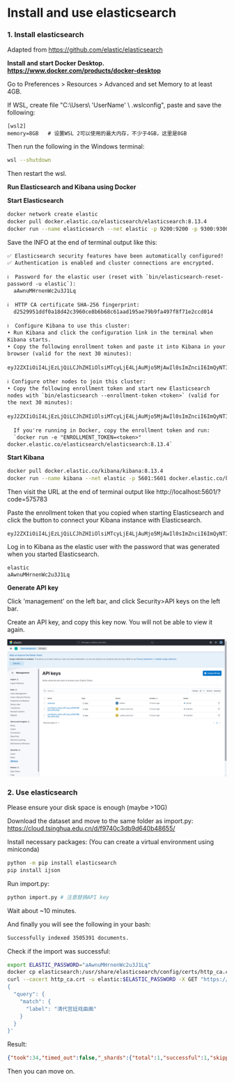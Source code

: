 # Install and use elasticsearch

### 1. Install elasticsearch

Adapted from https://github.com/elastic/elasticsearch

**Install and start Docker Desktop. https://www.docker.com/products/docker-desktop**

Go to Preferences > Resources > Advanced and set Memory to at least 4GB.

If WSL, create file "C:\Users\ 'UserName' \ .wslconfig", paste and save the following:
```
[wsl2]
memory=8GB   # 设置WSL 2可以使用的最大内存，不少于4GB，这里是8GB
```
Then run the following in the Windows terminal:
```bash
wsl --shutdown
```
Then restart the wsl.

**Run Elasticsearch and Kibana using Docker**

**Start Elasticsearch**

```bash
docker network create elastic
docker pull docker.elastic.co/elasticsearch/elasticsearch:8.13.4
docker run --name elasticsearch --net elastic -p 9200:9200 -p 9300:9300 -e "discovery.type=single-node" -t docker.elastic.co/elasticsearch/elasticsearch:8.13.4
```

Save the INFO at the end of terminal output like this:
```
✅ Elasticsearch security features have been automatically configured!
✅ Authentication is enabled and cluster connections are encrypted.

ℹ️  Password for the elastic user (reset with `bin/elasticsearch-reset-password -u elastic`):
  aAwnuMHrnenWc2u3J1Lq

ℹ️  HTTP CA certificate SHA-256 fingerprint:
  d2529951ddf0a18d42c3960ce8b6b68c61aad195ae79b9fa497f8f71e2ccd014

ℹ️  Configure Kibana to use this cluster:
• Run Kibana and click the configuration link in the terminal when Kibana starts.
• Copy the following enrollment token and paste it into Kibana in your browser (valid for the next 30 minutes):
  eyJ2ZXIiOiI4LjEzLjQiLCJhZHIiOlsiMTcyLjE4LjAuMjo5MjAwIl0sImZnciI6ImQyNTI5OTUxZGRmMGExOGQ0MmMzOTYwY2U4YjZiNjhjNjFhYWQxOTVhZTc5YjlmYTQ5N2Y4ZjcxZTJjY2QwMTQiLCJrZXkiOiJ3ZGZYOFk4QmpVNl9ySzZyTGJHcTpTRUxVLVpCblFYYW5fSklDeWFXZ19nIn0=

ℹ️ Configure other nodes to join this cluster:
• Copy the following enrollment token and start new Elasticsearch nodes with `bin/elasticsearch --enrollment-token <token>` (valid for the next 30 minutes):
  eyJ2ZXIiOiI4LjEzLjQiLCJhZHIiOlsiMTcyLjE4LjAuMjo5MjAwIl0sImZnciI6ImQyNTI5OTUxZGRmMGExOGQ0MmMzOTYwY2U4YjZiNjhjNjFhYWQxOTVhZTc5YjlmYTQ5N2Y4ZjcxZTJjY2QwMTQiLCJrZXkiOiJ3TmZYOFk4QmpVNl9ySzZyTGJHcDotRFk1MUpUTlNhQ01VNWtLTng5LVB3In0=

  If you're running in Docker, copy the enrollment token and run:
  `docker run -e "ENROLLMENT_TOKEN=<token>" docker.elastic.co/elasticsearch/elasticsearch:8.13.4`
```

**Start Kibana**

```bash
docker pull docker.elastic.co/kibana/kibana:8.13.4
docker run --name kibana --net elastic -p 5601:5601 docker.elastic.co/kibana/kibana:8.13.4
```

Then visit the URL at the end of terminal output like http://localhost:5601/?code=575783

Paste the enrollment token that you copied when starting Elasticsearch and click the button to connect your Kibana instance with Elasticsearch.
```
eyJ2ZXIiOiI4LjEzLjQiLCJhZHIiOlsiMTcyLjE4LjAuMjo5MjAwIl0sImZnciI6ImQyNTI5OTUxZGRmMGExOGQ0MmMzOTYwY2U4YjZiNjhjNjFhYWQxOTVhZTc5YjlmYTQ5N2Y4ZjcxZTJjY2QwMTQiLCJrZXkiOiJ3TmZYOFk4QmpVNl9ySzZyTGJHcDotRFk1MUpUTlNhQ01VNWtLTng5LVB3In0=
```

Log in to Kibana as the elastic user with the password that was generated when you started Elasticsearch.
```
elastic
aAwnuMHrnenWc2u3J1Lq
```

**Generate API key**

Click 'management' on the left bar, and click Security>API keys on the left bar.

Create an API key, and copy this key now. You will not be able to view it again.

![alt text](image.png)

### 2. Use elasticsearch

Please ensure your disk space is enough (maybe >10G)

Download the dataset and move to the same folder as import.py:
https://cloud.tsinghua.edu.cn/d/f9740c3db9d640b48655/

Install necessary packages: (You can create a virtual environment using miniconda)
```bash
python -m pip install elasticsearch
pip install ijson
```

Run import.py:
```bash
python import.py # 注意替换API key
```
Wait about ~10 minutes.

And finally you will see the following in your bash:
```bash
Successfully indexed 3505391 documents.
```

Check if the import was successful:
```bash
export ELASTIC_PASSWORD="aAwnuMHrnenWc2u3J1Lq"
docker cp elasticsearch:/usr/share/elasticsearch/config/certs/http_ca.crt .
curl --cacert http_ca.crt -u elastic:$ELASTIC_PASSWORD -X GET "https://localhost:9200/my_index/_search" -H 'Content-Type: application/json' -d'
{
  "query": {
    "match": {
      "label": "清代宫廷戏曲画"
    }
  }
}'
```

Result:
```json
{"took":34,"timed_out":false,"_shards":{"total":1,"successful":1,"skipped":0,"failed":0},"hits":{"total":{"value":10000,"relation":"gte"},"max_score":34.687885,"hits":[{"_index":"my_index","_id":"bdi5061998","_score":34.687885,"_source":{"label":"清代宫廷戏曲画","type":"instance","source":"bd","description":"清代戏曲文物，是描绘晚清戏曲人物装扮的最真实、具体和丰富的形象资料。"}},{"_index":"my_index","_id":"bdi5062087","_score":25.714275,"_source":{"label":"清代戏曲版画","type":"instance","source":"bd","description":"清代戏曲版画以戏曲为题材的版画，盛行于清中叶以后，主要产地有河北杨柳青、江苏桃花坞等。因这类民间版画多在新年张贴，又称“年画”。杨柳青的戏曲版画，现存较早的有清乾隆年间的《百花公主》、《辛安驿》、《瑞草园》等数种 。"}},{"_index":"my_index","_id":"bdi2794272","_score":23.089851,"_source":{"label":"宫廷戏","type":"instance","source":"bd","description":"宫廷戏属于古装历史剧的范畴，是指发生在 [[bd1784627|历史剧]]中发生在宫廷背景下的历史传奇故事。与善于戏说、富有娱乐性质的 [[bd2794680|宫斗剧]]有着本质上的区别，宫廷剧更偏向于严谨的历史。"}},{"_index":"my_index","_id":"bdi669515","_score":22.797066,"_source":{"label":"中国清代宫廷版画","type":"instance","source":"bd","description":"《中国清代宫廷版画》是2002年由安徽美术出版社出版的图书，该书作者是曲延钧。"}},{"_index":"my_index","_id":"bdi5062085","_score":22.195768,"_source":{"label":"清代戏曲史","type":"instance","source":"bd","description":"《清代戏曲史》是一部系统介绍清代戏曲历史的书籍，内容丰富，是当代戏曲学家周妙中女士经过30余年搜集、整理、调查、研究，并多次易稿而写成的。"}},{"_index":"my_index","_id":"bdi5067708","_score":21.219816,"_ignored":["description.keyword"],"_source":{"label":"清宫戏","type":"instance","source":"bd","description":"清宫戏又称 辫子戏，   是以清朝宫廷为题材的 [[bd5613781|电视剧]]的统称。广义指有关清朝时期的电视剧的统称，狭义上指与清朝后宫相关的电视剧和网络角色扮演。这些电视剧和角色扮演涵盖了从 努尔哈赤到末代皇帝溥仪三百多年的历史故事和人物。::;第一代清宫戏是早期的港台作品《 戏说乾隆》，到《 [[bd7184130|还珠格格]]》、《 [[bd3192507|康熙微服私访记]]》、《 [[bd7760052|雍正王朝]]》、《 [[bd3192547|康熙王朝]]》时期达到了顶峰状态。2011年的热播大剧《 甄嬛传》展现了清宫戏的另一种表现方式。::;清宫戏通过演员的表演为观众展现清朝后宫的勾心斗角以及政治争斗争内幕。"}},{"_index":"my_index","_id":"bdi5062002","_score":21.182592,"_source":{"label":"清代宫廷服饰","type":"instance","source":"bd","description":"《清代宫廷服饰》是2004年12月1日紫禁城出版社出版的图书。本书介绍了清代宫廷服饰制度的起源、形成和演变。"}},{"_index":"my_index","_id":"zhi395957","_score":20.449053,"_source":{"label":"宫廷画家","type":"instance","source":"zh","description":"'''宫廷画家'''（）指的是为[[zh143505]]或者贵族家庭绘画的画家，他们有固定的薪水，退职后还可以获得养老金。有些国家还设有专门培训宫廷画家的机构。"}},{"_index":"my_index","_id":"bdi5062009","_score":19.588581,"_source":{"label":"清代宫廷社会史","type":"instance","source":"bd","description":"《清代宫廷社会史》是2009年03月 中国人民大学出版社出版的图书，作者是(美国)罗友枝。本书讲述了清代的宫廷物质文化、宫廷社会结构、宫廷礼仪等内容。"}},{"_index":"my_index","_id":"bdi1178277","_score":18.482595,"_source":{"label":"元代戏曲","type":"instance","source":"bd","description":"元代是我国戏曲繁荣兴盛的时期。元代戏曲主要分为杂剧和南戏两大类，二者各有自己的发展轨迹。由于南戏在元代前期处于发展的薄弱阶段，还不能与杂剧一争高下，所以代表元代最高文学成就的是元杂剧。   元杂剧之所以能够以深刻的思想与精湛的艺术取得与唐诗、宋词并称的地位，产生一批传世不衰的艺术品，至关重要的原因是一批杰出的文人以他们的文学生命来参与戏曲的创作，他们自身的文学素养，提高了元杂剧的审美档次，使得元杂剧创作精致化和典范化。"}}]}}
```

Then you can move on.
